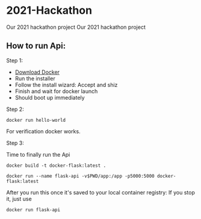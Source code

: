# 2021-Hackathon
Our 2021 hackathon project	Our 2021 hackathon project

## How to run Api:


Step 1:

-   [Download Docker](https://download.docker.com/win/beta/InstallDocker.msi)
-   Run the installer
-   Follow the install wizard: Accept and shiz
-   Finish and wait for docker launch
-   Should boot up immediately


Step 2:

```
docker run hello-world
```

For verification docker works. 


Step  3:

Time to finally run the Api

```
docker build -t docker-flask:latest .
```

```
docker run --name flask-api -v$PWD/app:/app -p5000:5000 docker-flask:latest
```

After you run this once it's saved to your local container registry: If you stop it, just use

```
docker run flask-api
```